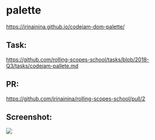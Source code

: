 # palette
https://irinainina.github.io/codejam-dom-palette/

## Task: 
https://github.com/rolling-scopes-school/tasks/blob/2018-Q3/tasks/codejam-pallete.md

## PR:
https://github.com/irinainina/rolling-scopes-school/pull/2

## Screenshot:

 ![](https://s8.hostingkartinok.com/uploads/images/2019/04/4179175ab0c5e037dc80569af838cfac.png) 

